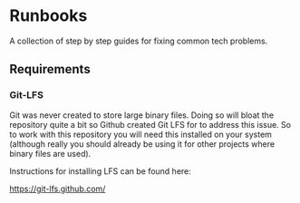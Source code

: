 # Runbooks

A collection of step by step guides for fixing common tech problems.

## Requirements

### Git-LFS

Git was never created to store large binary files. Doing so will bloat the repository quite a bit so Github created Git LFS for to address this issue.
So to work with this repository you will need this installed on your system (although really you should already be using it for other projects where
binary files are used).

Instructions for installing LFS can be found here:

https://git-lfs.github.com/
